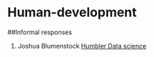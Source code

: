 # Human-development

##Informal responses
1. Joshua Blumenstock [Humbler Data science](blumenstock.md)
